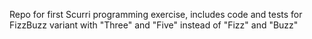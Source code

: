 Repo for first Scurri programming exercise, includes code and tests for FizzBuzz variant with "Three" and "Five" instead of "Fizz" and "Buzz"